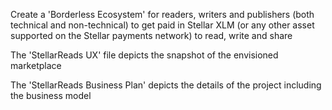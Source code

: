 Create a 'Borderless Ecosystem' for readers, writers and publishers (both technical and non-technical) to get paid in Stellar XLM (or any other asset supported on the Stellar payments network) to read, write and share


The 'StellarReads UX' file depicts the snapshot of the envisioned marketplace

The 'StellarReads Business Plan' depicts the details of the project including the business model
